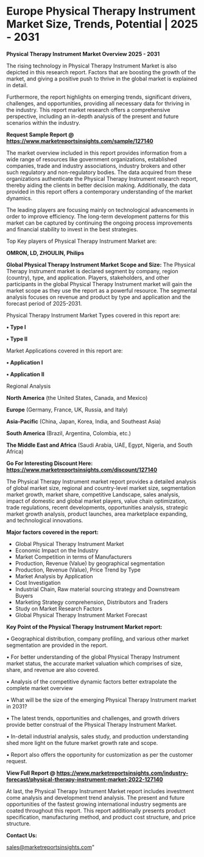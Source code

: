   # Europe Physical Therapy Instrument Market Size, Trends, Potential | 2025 - 2031

<Strong> Physical Therapy Instrument Market Overview 2025 - 2031</strong>

The rising technology in Physical Therapy Instrument Market is also depicted in this research report. Factors that are boosting the growth of the market, and giving a positive push to thrive in the global market is explained in detail.

Furthermore, the report highlights on emerging trends, significant drivers, challenges, and opportunities, providing all necessary data for thriving in the industry. This report market research offers a comprehensive perspective, including an in-depth analysis of the present and future scenarios within the industry.

<strong>Request Sample Report @ <a href=https://www.marketreportsinsights.com/sample/127140>https://www.marketreportsinsights.com/sample/127140</a></strong>

The market overview included in this report provides information from a wide range of resources like government organizations, established companies, trade and industry associations, industry brokers and other such regulatory and non-regulatory bodies. The data acquired from these organizations authenticate the Physical Therapy Instrument research report, thereby aiding the clients in better decision making. Additionally, the data provided in this report offers a contemporary understanding of the market dynamics.

The leading players are focusing mainly on technological advancements in order to improve efficiency. The long-term development patterns for this market can be captured by continuing the ongoing process improvements and financial stability to invest in the best strategies.

Top Key players of Physical Therapy Instrument Market are:

<strong>OMRON, LD, ZHOULIN, Philips</strong>

<strong><b>Global Physical Therapy Instrument Market Scope and Size:</b></strong>
The Physical Therapy Instrument market is declared segment by company, region (country), type, and application. Players, stakeholders, and other participants in the global Physical Therapy Instrument market will gain the market scope as they use the report as a powerful resource. The segmental analysis focuses on revenue and product by type and application and the forecast period of 2025-2031.

Physical Therapy Instrument Market Types covered in this report are:

<strong>• Type I

• Type II</strong>

Market Applications covered in this report are:

<strong>• Application I

• Application II</strong> 

Regional Analysis

<strong>North America</strong> (the United States, Canada, and Mexico)

<strong>Europe</strong> (Germany, France, UK, Russia, and Italy)

<strong>Asia-Pacific</strong> (China, Japan, Korea, India, and Southeast Asia)

<strong>South America</strong> (Brazil, Argentina, Colombia, etc.)

<strong>The Middle East and Africa</strong> (Saudi Arabia, UAE, Egypt, Nigeria, and South Africa)

<strong>Go For Interesting Discount Here: <a href=https://www.marketreportsinsights.com/discount/127140>https://www.marketreportsinsights.com/discount/127140</a></strong>

The Physical Therapy Instrument market report provides a detailed analysis of global market size, regional and country-level market size, segmentation market growth, market share, competitive Landscape, sales analysis, impact of domestic and global market players, value chain optimization, trade regulations, recent developments, opportunities analysis, strategic market growth analysis, product launches, area marketplace expanding, and technological innovations.

<strong><b>Major factors covered in the report:</b></strong>
<ul>
  <li>Global Physical Therapy Instrument Market </li>
  <li>Economic Impact on the Industry</li>
  <li>Market Competition in terms of Manufacturers</li>
  <li>Production, Revenue (Value) by geographical segmentation</li>
  <li>Production, Revenue (Value), Price Trend by Type</li>
  <li>Market Analysis by Application</li>
  <li>Cost Investigation</li>
  <li>Industrial Chain, Raw material sourcing strategy and Downstream Buyers</li>
  <li>Marketing Strategy comprehension, Distributors and Traders</li>
  <li>Study on Market Research Factors</li>
  <li>Global Physical Therapy Instrument Market Forecast</li>
</ul>

<strong><b>Key Point of the Physical Therapy Instrument Market report:</b></strong>

• Geographical distribution, company profiling, and various other market segmentation are provided in the report.

• For better understanding of the global Physical Therapy Instrument market status, the accurate market valuation which comprises of size, share, and revenue are also covered.

• Analysis of the competitive dynamic factors better extrapolate the complete market overview

• What will be the size of the emerging Physical Therapy Instrument market in 2031?

• The latest trends, opportunities and challenges, and growth drivers provide better construal of the Physical Therapy Instrument Market.

• In-detail industrial analysis, sales study, and production understanding shed more light on the future market growth rate and scope.

• Report also offers the opportunity for customization as per the customer request.

<strong><b>View Full Report @ <a href=https://www.marketreportsinsights.com/industry-forecast/physical-therapy-instrument-market-2022-127140>https://www.marketreportsinsights.com/industry-forecast/physical-therapy-instrument-market-2022-127140</a></b></strong>


At last, the Physical Therapy Instrument Market report includes investment come analysis and development trend analysis. The present and future opportunities of the fastest growing international industry segments are coated throughout this report. This report additionally presents product specification, manufacturing method, and product cost structure, and price structure.

<strong>Contact Us:</strong>

sales@marketreportsinsights.com"
